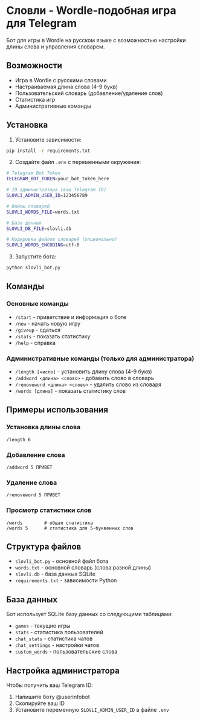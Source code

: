 # Словли - Wordle-подобная игра для Telegram

Бот для игры в Wordle на русском языке с возможностью настройки длины слова и управления словарем.

## Возможности

- Игра в Wordle с русскими словами
- Настраиваемая длина слова (4-9 букв)
- Пользовательский словарь (добавление/удаление слов)
- Статистика игр
- Административные команды

## Установка

1. Установите зависимости:
```bash
pip install -r requirements.txt
```

2. Создайте файл `.env` с переменными окружения:
```bash
# Telegram Bot Token
TELEGRAM_BOT_TOKEN=your_bot_token_here

# ID администратора (ваш Telegram ID)
SLOVLI_ADMIN_USER_ID=123456789

# Файлы словарей
SLOVLI_WORDS_FILE=words.txt

# База данных
SLOVLI_DB_FILE=slovli.db

# Кодировка файлов словарей (опционально)
SLOVLI_WORDS_ENCODING=utf-8
```

3. Запустите бота:
```bash
python slovli_bot.py
```

## Команды

### Основные команды
- `/start` - приветствие и информация о боте
- `/new` - начать новую игру
- `/giveup` - сдаться
- `/stats` - показать статистику
- `/help` - справка

### Административные команды (только для администратора)
- `/length [число]` - установить длину слова (4-9 букв)
- `/addword <длина> <слово>` - добавить слово в словарь
- `/removeword <длина> <слово>` - удалить слово из словаря
- `/words [длина]` - показать статистику слов

## Примеры использования

### Установка длины слова
```
/length 6
```

### Добавление слова
```
/addword 5 ПРИВЕТ
```

### Удаление слова
```
/removeword 5 ПРИВЕТ
```

### Просмотр статистики слов
```
/words        # общая статистика
/words 5      # статистика для 5-буквенных слов
```

## Структура файлов

- `slovli_bot.py` - основной файл бота
- `words.txt` - основной словарь (слова разной длины)
- `slovli.db` - база данных SQLite
- `requirements.txt` - зависимости Python

## База данных

Бот использует SQLite базу данных со следующими таблицами:
- `games` - текущие игры
- `stats` - статистика пользователей
- `chat_stats` - статистика чатов
- `chat_settings` - настройки чатов
- `custom_words` - пользовательские слова

## Настройка администратора

Чтобы получить ваш Telegram ID:
1. Напишите боту @userinfobot
2. Скопируйте ваш ID
3. Установите переменную `SLOVLI_ADMIN_USER_ID` в файле `.env`
